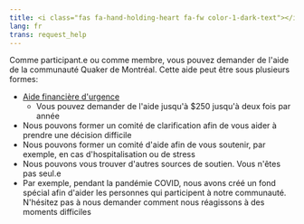 ```yaml
---
title: <i class="fas fa-hand-holding-heart fa-fw color-1-dark-text"></i> Demandez de l'aide
lang: fr
trans: request_help
---
```

Comme participant.e ou comme membre, vous pouvez demander de l'aide de la communauté Quaker de Montréal. Cette aide peut être sous plusieurs formes:
* [Aide financière d'urgence](/nouveau/fond_daide)
  * Vous pouvez demander de l'aide jusqu'à $250 jusqu'à deux fois par année
* Nous pouvons former un comité de clarification afin de vous aider à prendre une décision difficile
* Nous pouvons former un comité d'aide afin de vous soutenir, par exemple, en cas d'hospitalisation ou de stress
* Nous pouvons vous trouver d'autres sources de soutien. Vous n'êtes pas seul.e
* Par exemple, pendant la pandémie COVID, nous avons créé un fond spécial afin d'aider les personnes qui participent à notre communauté. N'hésitez pas à nous demander comment nous réagissons à des moments difficiles
